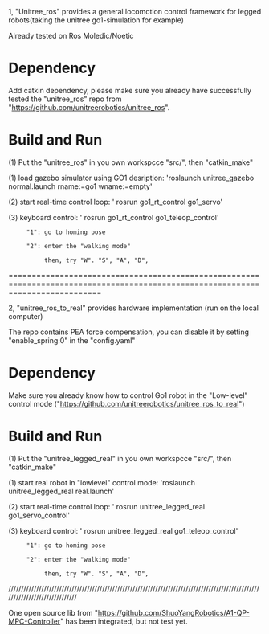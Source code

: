 1, "Unitree_ros" provides a general locomotion control framework for legged robots(taking the unitree go1-simulation for example)

Already tested on Ros Moledic/Noetic


# **Dependency**

Add catkin dependency, please make sure you already have successfully tested the "unitree_ros" repo from "https://github.com/unitreerobotics/unitree_ros".


# **Build and Run**

(1) Put the "unitree_ros" in you own workspcce "src/", then "catkin_make"

(1) load gazebo simulator using GO1 desription: 'roslaunch unitree_gazebo normal.launch rname:=go1 wname:=empty'

(2) start real-time control loop: ' rosrun go1_rt_control go1_servo'

(3) keyboard control: ' rosrun go1_rt_control go1_teleop_control'
        
         "1": go to homing pose
         
         "2": enter the "walking mode"
            
              then, try "W". "S", "A", "D",



================================================================================================================================

2, "unitree_ros_to_real" provides hardware implementation (run on the local computer)

The repo contains PEA force compensation, you can disable it by setting "enable_spring:0" in the "config.yaml"

# **Dependency**

Make sure you already know how to control Go1 robot in the "Low-level" control mode ("https://github.com/unitreerobotics/unitree_ros_to_real")

# **Build and Run**

(1) Put the "unitree_legged_real" in you own workspcce "src/", then "catkin_make"

(1) start real robot in "lowlevel" control mode: 'roslaunch unitree_legged_real real.launch'

(2) start real-time control loop: ' rosrun unitree_legged_real go1_servo_control'

(3) keyboard control: ' rosrun unitree_legged_real go1_teleop_control'
        
         "1": go to homing pose
         
         "2": enter the "walking mode"
            
              then, try "W". "S", "A", "D",

//////////////////////////////////////////////////////////////////////////////////////////////////////////////////////////////

One open source lib from "https://github.com/ShuoYangRobotics/A1-QP-MPC-Controller" has been integrated, but not test yet.


